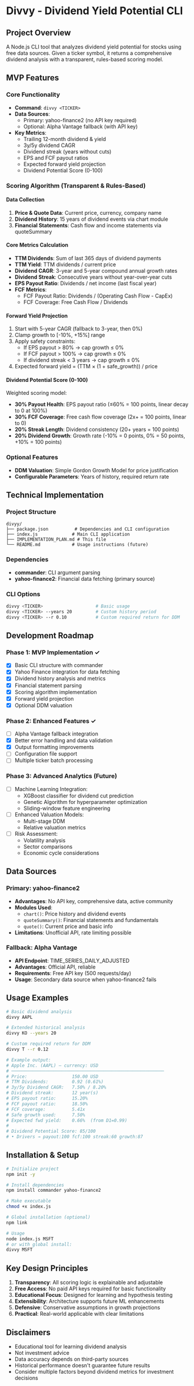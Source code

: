 # Divvy - Dividend Yield Potential CLI

## Project Overview
A Node.js CLI tool that analyzes dividend yield potential for stocks using free data sources. Given a ticker symbol, it returns a comprehensive dividend analysis with a transparent, rules-based scoring model.

## MVP Features

### Core Functionality
- **Command**: `divvy <TICKER>`
- **Data Sources**: 
  - Primary: yahoo-finance2 (no API key required)
  - Optional: Alpha Vantage fallback (with API key)
- **Key Metrics**:
  - Trailing 12-month dividend & yield
  - 3y/5y dividend CAGR
  - Dividend streak (years without cuts)
  - EPS and FCF payout ratios
  - Expected forward yield projection
  - Dividend Potential Score (0-100)

### Scoring Algorithm (Transparent & Rules-Based)

#### Data Collection
1. **Price & Quote Data**: Current price, currency, company name
2. **Dividend History**: 15 years of dividend events via chart module
3. **Financial Statements**: Cash flow and income statements via quoteSummary

#### Core Metrics Calculation
- **TTM Dividends**: Sum of last 365 days of dividend payments
- **TTM Yield**: TTM dividends / current price
- **Dividend CAGR**: 3-year and 5-year compound annual growth rates
- **Dividend Streak**: Consecutive years without year-over-year cuts
- **EPS Payout Ratio**: Dividends / net income (last fiscal year)
- **FCF Metrics**: 
  - FCF Payout Ratio: Dividends / (Operating Cash Flow - CapEx)
  - FCF Coverage: Free Cash Flow / Dividends

#### Forward Yield Projection
1. Start with 5-year CAGR (fallback to 3-year, then 0%)
2. Clamp growth to [-10%, +15%] range
3. Apply safety constraints:
   - If EPS payout > 80% → cap growth ≤ 0%
   - If FCF payout > 100% → cap growth ≤ 0%  
   - If dividend streak < 3 years → cap growth ≤ 0%
4. Expected forward yield = (TTM × (1 + safe_growth)) / price

#### Dividend Potential Score (0-100)
Weighted scoring model:
- **30% Payout Health**: EPS payout ratio (≤60% = 100 points, linear decay to 0 at 100%)
- **30% FCF Coverage**: Free cash flow coverage (2x+ = 100 points, linear to 0)
- **20% Streak Length**: Dividend consistency (20+ years = 100 points)
- **20% Dividend Growth**: Growth rate (-10% = 0 points, 0% = 50 points, +10% = 100 points)

### Optional Features
- **DDM Valuation**: Simple Gordon Growth Model for price justification
- **Configurable Parameters**: Years of history, required return rate

## Technical Implementation

### Project Structure
```
divyy/
├── package.json          # Dependencies and CLI configuration
├── index.js             # Main CLI application
├── IMPLEMENTATION_PLAN.md # This file
└── README.md            # Usage instructions (future)
```

### Dependencies
- **commander**: CLI argument parsing
- **yahoo-finance2**: Financial data fetching (primary source)

### CLI Options
```bash
divvy <TICKER>                    # Basic usage
divvy <TICKER> --years 20         # Custom history period
divvy <TICKER> --r 0.10           # Custom required return for DDM
```

## Development Roadmap

### Phase 1: MVP Implementation ✓
- [x] Basic CLI structure with commander
- [x] Yahoo Finance integration for data fetching
- [x] Dividend history analysis and metrics
- [x] Financial statement parsing
- [x] Scoring algorithm implementation
- [x] Forward yield projection
- [x] Optional DDM valuation

### Phase 2: Enhanced Features ✓
- [ ] Alpha Vantage fallback integration
- [x] Better error handling and data validation
- [x] Output formatting improvements  
- [ ] Configuration file support
- [ ] Multiple ticker batch processing

### Phase 3: Advanced Analytics (Future)
- [ ] Machine Learning Integration:
  - XGBoost classifier for dividend cut prediction
  - Genetic Algorithm for hyperparameter optimization
  - Sliding-window feature engineering
- [ ] Enhanced Valuation Models:
  - Multi-stage DDM
  - Relative valuation metrics
- [ ] Risk Assessment:
  - Volatility analysis
  - Sector comparisons
  - Economic cycle considerations

## Data Sources

### Primary: yahoo-finance2
- **Advantages**: No API key, comprehensive data, active community
- **Modules Used**:
  - `chart()`: Price history and dividend events
  - `quoteSummary()`: Financial statements and fundamentals
  - `quote()`: Current price and basic info
- **Limitations**: Unofficial API, rate limiting possible

### Fallback: Alpha Vantage
- **API Endpoint**: TIME_SERIES_DAILY_ADJUSTED
- **Advantages**: Official API, reliable
- **Requirements**: Free API key (500 requests/day)
- **Usage**: Secondary data source when yahoo-finance2 fails

## Usage Examples

```bash
# Basic dividend analysis
divvy AAPL

# Extended historical analysis
divvy KO --years 20

# Custom required return for DDM
divvy T --r 0.12

# Example output:
# Apple Inc. (AAPL) — currency: USD
# ──────────────────────────────────────────────────────────
# Price:                 150.00 USD
# TTM Dividends:         0.92 (0.61%)
# 3y/5y Dividend CAGR:   7.50% / 8.20%
# Dividend streak:       12 year(s)
# EPS payout ratio:      15.20%
# FCF payout ratio:      18.50%
# FCF coverage:          5.41x
# Safe growth used:      7.50%
# Expected fwd yield:    0.66%  (from D1=0.99)
#
# Dividend Potential Score: 85/100
# • Drivers → payout:100 fcf:100 streak:60 growth:87
```

## Installation & Setup

```bash
# Initialize project
npm init -y

# Install dependencies  
npm install commander yahoo-finance2

# Make executable
chmod +x index.js

# Global installation (optional)
npm link

# Usage
node index.js MSFT
# or with global install:
divvy MSFT
```

## Key Design Principles

1. **Transparency**: All scoring logic is explainable and adjustable
2. **Free Access**: No paid API keys required for basic functionality
3. **Educational Focus**: Designed for learning and hypothesis testing
4. **Extensibility**: Architecture supports future ML enhancements
5. **Defensive**: Conservative assumptions in growth projections
6. **Practical**: Real-world applicable with clear limitations

## Disclaimers

- Educational tool for learning dividend analysis
- Not investment advice
- Data accuracy depends on third-party sources
- Historical performance doesn't guarantee future results
- Consider multiple factors beyond dividend metrics for investment decisions